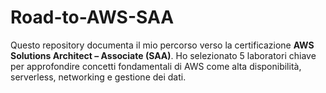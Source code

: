 # Road-to-AWS-SAA
Questo repository documenta il mio percorso verso la certificazione **AWS Solutions Architect – Associate (SAA)**.   Ho selezionato 5 laboratori chiave per approfondire concetti fondamentali di AWS come alta disponibilità, serverless, networking e gestione dei dati.
